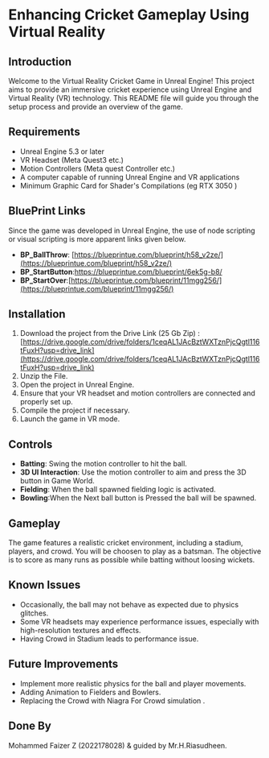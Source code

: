 # Enhancing Cricket Gameplay Using Virtual Reality

## Introduction

Welcome to the Virtual Reality Cricket Game in Unreal Engine! This project aims to provide an immersive cricket experience using Unreal Engine and Virtual Reality (VR) technology. This README file will guide you through the setup process and provide an overview of the game.

## Requirements

- Unreal Engine 5.3 or later
- VR Headset (Meta Quest3 etc.)
- Motion Controllers (Meta quest Controller etc.)
- A computer capable of running Unreal Engine and VR applications
- Minimum Graphic Card for Shader's Compilations (eg RTX 3050 )

## BluePrint Links
Since the game was developed in Unreal Engine, the use of node scripting or visual scripting is more apparent links given below.
- **BP_BallThrow**: [https://blueprintue.com/blueprint/h58_v2ze/](https://blueprintue.com/blueprint/h58_v2ze/)
- **BP_StartButton**:[https://blueprintue.com/blueprint/6ek5g-b8/
](https://blueprintue.com/blueprint/6ek5g-b8/)
- **BP_StartOver**:[https://blueprintue.com/blueprint/11mgg256/](https://blueprintue.com/blueprint/11mgg256/)


## Installation

1. Download the project from the Drive Link (25 Gb Zip) : [https://drive.google.com/drive/folders/1ceqAL1JAcBztWXTznPjcQgtl116tFuxH?usp=drive_link](https://drive.google.com/drive/folders/1ceqAL1JAcBztWXTznPjcQgtl116tFuxH?usp=drive_link)
2. Unzip the File.
3. Open the project in Unreal Engine.
4. Ensure that your VR headset and motion controllers are connected and properly set up.
5. Compile the project if necessary.
6. Launch the game in VR mode.

## Controls

- **Batting**: Swing the motion controller to hit the ball.
- **3D UI Interaction**: Use the motion controller to aim and press the 3D button in Game World.
- **Fielding**: When the ball spawned fielding logic is activated.
- **Bowling**:When the Next ball button is Pressed the ball will be spawned.

## Gameplay

The game features a realistic cricket environment, including a stadium, players, and crowd. You will be choosen to play as a batsman. The objective is to score as many runs as possible while batting without loosing wickets.

## Known Issues

- Occasionally, the ball may not behave as expected due to physics glitches.
- Some VR headsets may experience performance issues, especially with high-resolution textures and effects.
- Having Crowd in Stadium leads to performance issue.

## Future Improvements

- Implement more realistic physics for the ball and player movements.
- Adding Animation to Fielders and Bowlers.
- Replacing the Crowd with Niagra For Crowd simulation .
  

## Done By
Mohammed Faizer Z (2022178028) & guided by Mr.H.Riasudheen. 
